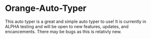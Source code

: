 # Orange-Auto-Typer
This auto typer is a great and simple auto typer to use! It is currently in ALPHA testing and will be open to new features, updates, and encancements. There may be bugs as this is relativly new.
